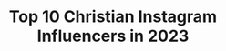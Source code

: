 ---
title: Top 10 Christian Instagram Influencers in 2023
description: >-
  Find top christian Instagram influencers in 2023. Most popular hashtags: #carsofinstagram #photography #tbt.
platform: Instagram
hits: 8143
text_top: Identify the most popular Instagram profiles on inBeat.
text_bottom: inBeat holds 8143 Instagram influencers like this for you to contact.
profiles:
  - username: "christian_ehrnsperger"
    fullname: >-
      Christian
    bio: >-
      👔 Fashion | 💪🏼 Fitness |🕴️Lifestyle 👑 Jesus / Christianity 🙏 Romans 8:10 📌 @almighty_yeshua 📨 Christian@Ehrnsperger.de
    location: "Germany"
    followers: 35465
    engagement: 128
    commentsToLikes: 0.071991
    id: ckaou6tdrz1xz0i78t67dgziv
    verified: false
    hashtags: "#classy, #muskelaufbau, #classydapper, #gentleman"
  - username: "christiancarnation"
    fullname: >-
      Christian
    bio: >-
      Bagged 2015 Mustang GT Premium PP manual NC 🌍 RT(R) ☢ Sphynx cat mum @smeagolandluna @limitlesscarcare : CHRISTIAN15
    location: "United States"
    followers: 35698
    engagement: 408
    commentsToLikes: 0.021231
    id: ck601qypfg0d90i14hhy2r8m0
    verified: false
    hashtags: "#murdered, #carsofinstagram, #ford, #mustanggt"
  - username: "christianaaron"
    fullname: >-
      christian
    bio: >-
      call it a curse or just call me blessed @fluentlust @iusedtoberelevant snapchat | twitter | tiktok | christiantaaron
    location: "United States"
    followers: 230025
    engagement: 143
    commentsToLikes: 0.027107
    id: ckapbxeyh1nmh0i78c3mhwta0
    verified: true
    hashtags: "#emsculpt, #therosenburg"
  - username: "cmpulisic"
    fullname: >-
      Christian
    bio: >-
      Hershey, PA 🇺🇸 Twitter: cpulisic_10 Facebook: cmpulisic Tik Tok: christianmpulisic
    location: "United States"
    followers: 3305745
    engagement: 737
    commentsToLikes: 0.007216
    id: ck0tuohdw80cw0i19xi6r6lqt
    verified: true
    hashtags: "#tbt, #itsachelseathing, #traineatrepeat"
  - username: "eatwithkoko"
    fullname: >-
      Christian
    bio: >-
      🍵@djamoe.co 🍜@nyswanlaksa.co 📸@christianian . 🎶TikTok : eatwithkoko . Whatsapp👇🏻
    location: "Indonesia"
    followers: 41243
    engagement: 41
    commentsToLikes: 0.147245
    id: ck14iiu0jfmel0i197cu9vlzk
    verified: false
    hashtags: "#mbventura, #kulogroup, #eatwithkoko, #grabfood"
  - username: "orangello_i30n"
    fullname: >-
      Christian
    bio: >-
      ◾️🥇𝐇𝐲𝐮𝐧𝐝𝐚𝐢 𝐢𝟑𝟎𝐍 𝐏𝐞𝐫𝐟𝐨𝐫𝐦𝐚𝐧𝐜𝐞🥇◾️ ◾️Partner: @liquid_elements_original◾️ ❌10% Rabatt mit dem Code: Orangello ❌ ◾️🙋🏻‍♂️Privat: @christian_koe92 ◾️
    location: "Germany"
    followers: 15808
    engagement: 1266
    commentsToLikes: 0.014727
    id: ck0ttjke7307t0i191f13xbem
    verified: false
    hashtags: ""
  - username: "emnzeribe"
    fullname: >-
      Okegbue Nzeribe Emmanuel
    bio: >-
      Advocate of True Christian Lifestyle, Zest Leadership & Positive Innovation Culture. • ACiArb | Law Student • President; BUSA, '20/21 - @busa.connect.
    location: "United Kingdom"
    followers: 3332
    engagement: 2403
    commentsToLikes: 0.128663
    id: ck6tvgo4gm4mk0j71wrlw6c7f
    verified: false
    hashtags: "#theoneteam, #staypositive, #eko4show, #transitionchallenge"
  - username: "julianapriscilaofc"
    fullname: >-
      PRINCESA DA FAVELA
    bio: >-
      Jesus te ama💛 #youtuber 🎥 #Modelo 📸 #Dançarina 💃🏼 #tecemenfermagem💉💊 📥 Parcerias via Direct 📩 julypinkgod@gmail.com @christianjosephofc 🤱🏻
    location: "Brazil"
    followers: 577634
    engagement: 1684
    commentsToLikes: 2.370438
    id: ck9wh2n51vywv0j78zp24ep8k
    verified: false
    hashtags: "#tbt"
  - username: "laurengadoury"
    fullname: >-
      Lauren👑Gadoury
    bio: >-
      •USF🐮 •Waylon the Jeep Wrangler🤠 •FL🌴 •BA: @valkyrie.4x4 @christianramirezdesigns 🤘🏽 Dc: lauren4x4 for 20%✨ Page model: @dirtnglam🦌 @4x4bombshells🇺🇸
    location: "United States"
    followers: 18612
    engagement: 959
    commentsToLikes: 0.111618
    id: ckap8xyomqdgc0i78wplqeuau
    verified: false
    hashtags: "#laureng, #scout, #jeepwrangler, #tampamodel"
  - username: "chrix.riot"
    fullname: >-
      Christian Colorado
    bio: >-
      Living La Vida Lohan owner at @Christiancolorado.co
    location: "United States"
    followers: 8182
    engagement: 1316
    commentsToLikes: 0.062463
    id: ck5hjmj8sgvxp0i11pvsrwaek
    verified: false
    hashtags: "#orgulloso, #strongqueers, #voguechallenge, #f21xme"
---
